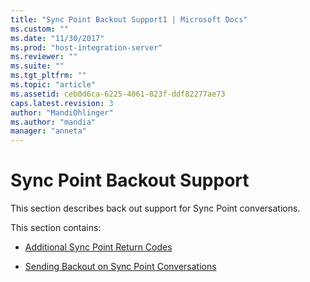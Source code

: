 ```yaml
---
title: "Sync Point Backout Support1 | Microsoft Docs"
ms.custom: ""
ms.date: "11/30/2017"
ms.prod: "host-integration-server"
ms.reviewer: ""
ms.suite: ""
ms.tgt_pltfrm: ""
ms.topic: "article"
ms.assetid: ceb0d6ca-6225-4061-823f-ddf82277ae73
caps.latest.revision: 3
author: "MandiOhlinger"
ms.author: "mandia"
manager: "anneta"
---
```

# Sync Point Backout Support
This section describes back out support for Sync Point conversations.  
  
 This section contains:  
  
-   [Additional Sync Point Return Codes](../core/additional-sync-point-return-codes2.md)  
  
-   [Sending Backout on Sync Point Conversations](../core/sending-backout-on-sync-point-conversations1.md)